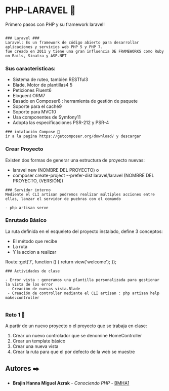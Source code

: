 # PHP-LARAVEL 🚀
Primero pasos con PHP y su framework laravel! 

```
     
### Laravel ### 
Laravel: Es un framework de código abierto para desarrollar aplicaciones y servicios web PHP 5 y PHP 7. 
fue creado en 2011 y tiene una gran influencia DE FRAMEWORKS como Ruby on Rails, Sinatra y ASP.NET

```
### Sus caracteristicas: 

- Sistema de ruteo, también RESTful3
- Blade, Motor de plantillas4 5
- Peticiones Fluent6
- Eloquent ORM7
- Basado en Composer8 : herramienta de gestión de paquete 
- Soporte para el caché9
- Soporte para MVC10
- Usa componentes de Symfony11
- Adopta las especificaciones PSR-212 y PSR-4

```
### intalación Compose 🔧 
ir a la pagina https://getcomposer.org/download/ y descargar

```
### Crear Proyecto  
Existen dos formas de generar una estructura de proyecto nuevas: 
 - laravel new (NOMBRE DEL PROYECTO)
 o
 - composer create-project --prefer-dist laravel/laravel (NOMBRE DEL PROYECTO, (VERSIÓN))

```
### Servidor interno 
Mediente el CLI artisan podremos realizar múltiples acciones entre ellas, lanzar el servidor de puebras con el comando

- php artisan serve

```
### Enrutado Básico 
 La ruta definida en el esqueleto del proyecto instalado, define 3 conceptos: 
 - El método que recibe 
 - La ruta
 - Y la accion a realizar

Route::get('/', function () {
return view('welcome');
});

```
### Actividades de clase

- Error vista : generamos una plantilla personalizada para gestionar la vista de los error
 - Creación de nuevas vista.Blade
 - Creación de controller mediante el CLI artisan : php artisan help make:controller
 
```
 ### Reto 1 🔩
 
 A partir de un nuevo proyecto o el proyecto que
se trabaja en clase:
1. Crear un nuevo controlador que se
denomine HomeController
2. Crear un template básico
3. Crear una nueva vista
4. Crear la ruta para que el por defecto de la
web se muestre

## Autores ✒️
* **Brajin Hanna Miguel Azrak** - *Conociendo PHP* - [BMHA1](https://github.com/BMHA1/)
